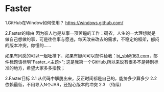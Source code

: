 Faster
======
1.GitHub在Window如何使用？
  https://windows.github.com/

2.Faster的缘由
  因为彼人也是从事一项苦逼的工作：码农，人生的一大理想就是做自己想做的事，可是往往事与愿违，每天改来改去的需求，不稳定的框架，郁闷的版本冲突，你懂的……

如果有同感的可以一起吐槽下，如果有疑问可以邮件给我：bj_sbl@163.com，邮件标题请标明"Faster_<主题>";
这是我第一个GitHub,所以来说有很多不是特别标准的地方，希望大家多多指教；

2.Faster目标
  2.1 从代码中解脱出来，反正时间都是自己的，能挤多少算多少
  2.2 依赖最低，不用导入N个JAR，还担心版本的冲突
  2.3 （待续）
  




